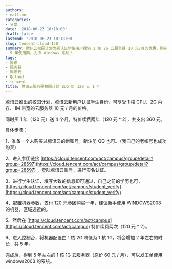 ```yaml
---
authors:
- eallion
categories:
- 分享
date: '2018-06-23 18:18:00'
draft: false
lastmod: '2018-06-23 18:18:00'
slug: tencent-cloud-120
summary: 腾讯云校园计划为新认证学生用户提供 1 核 2G 云服务器 10 元/月的优惠，购买 1 年送 4 个月，续费两年仅需 360 元，通过调整配置可延长至
  5 年使用期，支持 Windows 系统！
tags:
- 腾讯
- 服务器
- 腾讯云
- Qcloud
- tencent
title: 腾讯云服务器校园计划 BUG 价 120 元 1 年
---
```

腾讯云推出的校园计划，腾讯云新用户认证学生身份，可享受 1 核 CPU、2G 内存、1M 带宽的云服务器 10 元 / 月的价格。

同时买 1 年（120 元）送 4 个月，特价续费两年（120 元 * 2），共支出 360 元。

具体步骤：

1、准备一个未购买过腾讯云的新账号，新注册 QQ 也可。（我自己的老帐号也成功购买）

2、进入参团链接 [https://cloud.tencent.com/act/campus/group/detail?group=28597](https://cloud.tencent.com/act/campus/group/detail?group=28597) ，登陆腾讯云账号，进行实名认证。

3、进行学生认证，填写大致的信息即可通过，自己之前的学历也可， [https://cloud.tencent.com/act/campus/student_verify](https://cloud.tencent.com/act/campus/student_verify)

4、配置机器参数，支付 120 元参团购买一年，建议新手使用 WINDOWS2008 的机器，区域选近的。

5、然后在 [https://cloud.tencent.com/act/campus](https://cloud.tencent.com/act/campus) 特价续费两次（120 元 * 2）。

6、进入控制台，将机器配置由 1 核 2G 降低为 1 核 1G，将会增加 2 年左右的时长，共 5 年。

完成后，得到 5 年左右的 1 核 1G 云服务器（原价 60 元 / 月），可以发工单使用 windows2003 的系统。